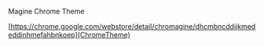 Magine Chrome Theme

[https://chrome.google.com/webstore/detail/chromagine/dhcmbncddijkmededdinhmefahbnkoep](ChromeTheme)
